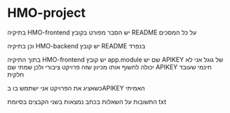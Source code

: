 # HMO-project

בתיקיה 
HMO-frontend
יש הסבר מפורט בקובץ
README
על כל המסכים

וכן בתיקיה 
HMO-backend
יש קובץ
README בנפרד

בתוך התיקיה 
HMO-frontend
יש קובץ 
app.module
שם יש APIKEY
של גוגל
אני לא יכולה לחשוף אותו מכיוון שזה פרויקט ציבורי
ולכן שמתי שם 
APIKEY
חינמי שעובד חלקית

כשאציג את הפרויקט אני ישתמש בו
בAPIKEY
האמיתי


התשובות על השאלות בכתב נמצאות בשני הקבצים בסיומת
txt
